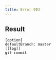 ```yaml
---
title: Error 003
---
```

## Result

```gitgraph
[option]
defaultBranch: master
[[log]]
git commit
```
